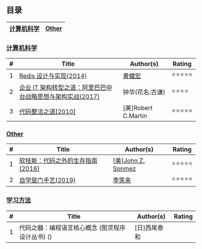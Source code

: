 ## 目录
| [计算机科学](#计算机科学) | [Other](#other) |
|---|---|

### [计算机科学](docs/tech/README.md)
| # | Title | Author(s) | Rating |
|---|---|---|---|
| 1 | [Redis 设计与实现(2014)](docs/tech/2019-03-17.md) | [黄健宏](https://github.com/huangz1990) | ⭐⭐⭐⭐⭐ |
| 2 | [企业 IT 架构转型之道：阿里巴巴中台战略思想与架构实战(2017)](docs/tech/2019-03-31.md) | 钟华(花名:古谦) | ⭐⭐⭐⭐ |
| 3 | [代码整洁之道[2010]](docs/tech/2019-04-07.md) | [美]Robert C.Martin | ⭐⭐⭐⭐⭐ |

### [Other](docs/other/README.md)
| # | Title | Author(s) | Rating |
|---|---|---|---|
| 1 | [软技能：代码之外的生存指南(2016)](docs/other/2019-03-10.md) | [[美]John Z. Sonmez](https://simpleprogrammer.com/about-simple-programmer/)| ⭐⭐⭐⭐⭐ |
| 2 | [自学是门手艺(2019)](docs/other/2019-03-24.md) | [李笑来](https://github.com/xiaolai) | ⭐⭐⭐⭐⭐ |

### [学习方法]()
| # | Title | Author(s) | Rating |
|---|---|---|---|
| 1 | 代码之髓：编程语言核心概念 (图灵程序设计丛书) ()| [日]西尾泰和|  |

